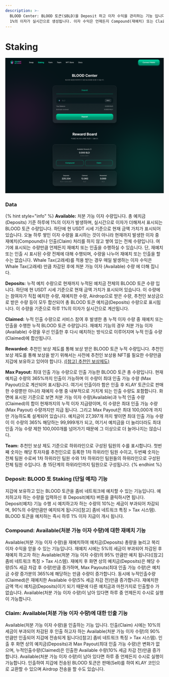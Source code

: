```yaml
---
description: >-
  BLOOD Center: BLOOD 토큰($BLD)을 Deposit 하고 이자 수익을 관리하는 기능 입니다. BLOOD 토큰을 예치하면 하루
  1%의 이자가 실시간으로 생성됩니다. 이자 수익은 언제든지 Compound(재예치) 또는 Claim(인출) 하실 수 있습니다.
---
```


# Staking

![](../.gitbook/assets/staking.PNG)

### Data

{% hint style="info" %}
**Available:** 처분 가능 이자 수량입니다. 총 예치금 (Deposits) 기준 하루에 1%의 이자가 발생하며, 실시간으로 이자가 더해져서 표시되는 BLOOD 토큰 수량입니다. 하단에 현 USDT 시세 기준으로 현재 금액 가치가 표시되어 있습니다. 오늘 하루 쌓인 이자 수량을 표시하는 것이 아니라 현재까지 발생한 이자 중 재예치(Compound)나 인출(Claim) 처리를 하지 않고 쌓여 있는 전체 수량입니다. 여기에 표시되는 수량만큼 언제든지 재예치 또는 인출을 수행하실 수 있습니다. 단, 재예치 또는 인출 시 표시된 수량 전체에 대해 수행되며, 수량을 나누어 재예치 또는 인출을 할 수는 없습니다. Whale Tax(고래세)를 적용 받는 경우 매일 발생하는 이자 수익은 Whale Tax(고래세) 만큼 차감된 후에 처분 가능 이자 (Available) 수량 에 더해 집니다.

**Deposits:** 누적 예치 수량으로 현재까지 누적된 예치금 전체의 BLOOD 토큰 수량 입니다. 하단에 현 USDT 시세 기준으로 현재 금액 가치가 표시되어 있습니다. 이 수량에는 참여자가 직접 예치한 수량, 재예치한 수량, Airdrop으로 받은 수량, 추천인 보상금으로 받은 수량 등이 모두 합산되어 총 BLOOD 토큰 예치금(Deposits) 수량으로 표시됩니다. 이 수량을 기준으로 하루 1%의 이자가 실시간으로 계산됩니다.

**Claimed:** 누적 인출 수량으로 서비스 참여 후 발생한 총 누적 이자 수량 중 재예치 또는 인출을 수행한 누적 BLOOD 토큰 수량입니다. 재예치 기능의 경우 처분 가능 이자(Available) 수량을 우선 인출한 후 다시 예치하는 방식으로 이루어지며 누적 인출 수량(Claimed)에 합산됩니다.

**Rewarded:** 추천인 보상 제도를 통해 보상 받은 BLOOD 토큰 누적 수량입니다. 추천인 보상 제도를 통해 보상을 받기 위해서는 사전에 추천인 보상용 NFT를 필요한 수량만큼 지갑에 보유하고 있어야 합니다. [(\[참고\] 추천인 보상제도)](../undefined-1/undefined-1.md)

**Max Payout:** 최대 인출 가능 수량으로 인출 가능한 BLOOD 토큰 총 수량입니다. 현재 예치금 수량의 365%까지 인출이 가능하며 이 수량이 최대 인출 가능 수량 (Max Payout)으로 계산되어 표시됩니다. 여기서 인출이라 함은 인출 후 KLAY 토큰으로 판매한 수량뿐만 아니라 재예치 수행 중 내부적으로 거치게 되는 인출 수량도 포함합니다. 화면에 표시된 기준으로 보면 처분 가능 이자 수량(Available)과 누적 인출 수량(Claimed)의 합이 현재까지의 누적 이자 지급량이며, 이 수량은 최대 인출 가능 수량(Max Payout) 수량까지만 지급 됩니다. 그리고 Max Payout은 최대 100,000개 까지만 가능하도록 설계되어 있습니다. 예치금이 27,397개 까지 쌓이면 최대 인출 가능 수량이 이 수량의 365% 해당하는 99,999개가 되고, 여기서 예치금을 더 늘리더라도 최대 인출 가능 수량 제한 100,000개를 넘어가기 때문에 그 이상으로 더 늘어나지는 않습니다.

**Team:** 추천인 보상 제도 기준으로 하위라인으로 구성된 팀원의 수를 표시합니다. 첫번째 숫자는 해당 투자자를 추천인으로 등록한 1차 하위라인 팀원 수이고, 두번째 숫자는 전체 팀원 수로써 1차 하위라인 팀원 수와 1차 하위라인 팀원들의 하위라인으로 구성된 전체 팀원 수입니다. 총 15단계의 하위라인까지 팀원으로 구성됩니다.
{% endhint %}

### Deposit: BLOOD 토 Staking (단일 예치) 기능

지갑에 보유하고 있는 BLOOD 토큰을 좀비 네트워크에 예치할 수 있는 기능입니다. 예치하고자 하는 수량을 입력하신 후 Deposit(예치) 버튼을 클릭하시면 됩니다. Deposit(예치) 기능 수행 시 예치하고자 하는 수량의 10%는 세금이 부과되어 차감되며, 90%의 수량만큼만 예치되게 됩니다(\[참고] 좀비 네트워크 특징 > Tax 시스템). BLOOD 토큰을 예치하는 즉시 하루 1% 이자 지급이 개시 됩니다.

### Compound: Available(처분 가능 이자 수량)에 대한 재예치 기능

Available(처분 가능 이자 수량)을 재예치하여 예치금(Deposits) 총량을 늘리고 복리 이자 수익을 얻을 수 있는 기능입니다. 재예치 시에는 5%의 세금이 부과되어 차감된 후 재예치 하고자 하는 Available(처분 가능 이자 수량)의 95% 만큼만 예치 됩니다(\[참고] 좀비 네트워크 특징 > Tax 시스템). 재예치 후 화면 상의 예치금(Deposits)은 해당 수량(5% 세금 차감 후 수량)만큼 증가하며, Max Payouts(최대 인출 가능 수량)은 예치금 수량 증가분의 365%에 해당하는 만큼 수량이 증가합니다. 동시에 누적인출수량(Claimed)은 재예치한 Available 수량(5% 세금 차감 전)만큼 증가합니다. 재예치한 금액 역시 예치금(Deposits)이기 되기 때문에 다른 예치금과 마찬가지로 인출할수 가 없습니다. Available(처분 가능 이자 수량)이 남아 있다면 하루 중 언제든지 수시로 실행이 가능합니다.

### Claim: Available(처분 가능 이자 수량)에 대한 인출 기능

Available(처분 가능 이자 수량)을 인출하는 기능 입니다. 인출(Claim) 시에는 10%의 세금이 부과되어 차감된 후 인출 하고자 하는 Available(처분 가능 이자 수량)의 90% 만큼만 인출되어 지갑에 전송되게 됩니다(\[참고] 좀비 네트워크 특징 > Tax 시스템). 인출 후 화면 상의 예치금(Deposits)과 Max Payout(최대 인출 가능 수량)은 변화가 없으며, 누적인출수량(Claimed)은 인출한 Available 수량(10% 세금 차감 전)만큼 증가합니다. Available(처분 가능 이자 수량)이 남아 있다면 하루 중 언제든지 수시로 실행이 가능합니다. 인출하여 지갑에 전송된 BLOOD 토큰은 판매(Sell)를 하여 KLAY 코인으로 교환할 수 있으며 Airdrop 전송을 할 수도 있습니다. &#x20;

